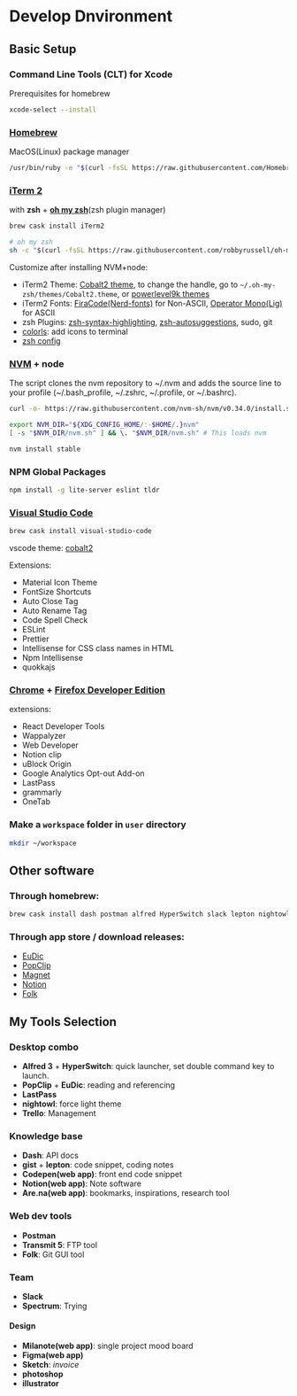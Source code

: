 # Develop Dnvironment

## Basic Setup

### Command Line Tools (CLT) for Xcode

Prerequisites for homebrew

```sh
xcode-select --install
```

### [Homebrew](https://brew.sh/)

MacOS(Linux) package manager

```sh
/usr/bin/ruby -e "$(curl -fsSL https://raw.githubusercontent.com/Homebrew/install/master/install)"
```

### [iTerm 2](https://www.iterm2.com/)

with **zsh** + **[oh my zsh](https://github.com/robbyrussell/oh-my-zsh)**(zsh plugin manager)

```sh
brew cask install iTerm2
```

```sh
# oh my zsh
sh -c "$(curl -fsSL https://raw.githubusercontent.com/robbyrussell/oh-my-zsh/master/tools/install.sh)"
```

Customize after installing NVM+node:

- iTerm2 Theme: [Cobalt2 theme](https://github.com/wesbos/Cobalt2-iterm), to change the handle, go to `~/.oh-my-zsh/themes/Cobalt2.theme`, or [powerlevel9k themes](https://github.com/bhilburn/powerlevel9k#installation)
- iTerm2 Fonts: [FiraCode(Nerd-fonts)](https://github.com/ryanoasis/nerd-fonts/releases) for Non-ASCII, [Operator Mono(Lig)](https://github.com/kiliman/operator-mono-lig) for ASCII
- zsh Plugins: [zsh-syntax-highlighting](https://github.com/zsh-users/zsh-syntax-highlighting), [zsh-autosuggestions](https://github.com/zsh-users/zsh-autosuggestions), sudo, git
- [colorls](https://github.com/athityakumar/colorls): add icons to terminal
- [zsh config](https://gist.github.com/wenqili/00ad5a338dee9ce408d98caea9dfcc33)

### **[NVM](https://github.com/nvm-sh/nvm) + node**

The script clones the nvm repository to ~/.nvm and adds the source line to your profile (~/.bash_profile, ~/.zshrc, ~/.profile, or ~/.bashrc).

```sh
curl -o- https://raw.githubusercontent.com/nvm-sh/nvm/v0.34.0/install.sh | bash
```

```sh
export NVM_DIR="${XDG_CONFIG_HOME/:-$HOME/.}nvm"
[ -s "$NVM_DIR/nvm.sh" ] && \. "$NVM_DIR/nvm.sh" # This loads nvm
```

```sh
nvm install stable
```

### NPM Global Packages

```sh
npm install -g lite-server eslint tldr
```

### **[Visual Studio Code](https://code.visualstudio.com/download)**

```sh
brew cask install visual-studio-code
```

vscode theme: [cobalt2](https://github.com/wesbos/cobalt2-vscode)

Extensions:

- Material Icon Theme
- FontSize Shortcuts
- Auto Close Tag
- Auto Rename Tag
- Code Spell Check
- ESLint
- Prettier
- Intellisense for CSS class names in HTML
- Npm Intellisense
- quokkajs

### **[Chrome](https://www.google.com/chrome/)** + **[Firefox Developer Edition](https://www.mozilla.org/en-US/firefox/developer/)**

extensions:

- React Developer Tools
- Wappalyzer
- Web Developer
- Notion clip
- uBlock Origin
- Google Analytics Opt-out Add-on
- LastPass
- grammarly
- OneTab

### Make a `workspace` folder in `user` directory

```sh
mkdir ~/workspace
```

## Other software

### Through homebrew:

```sh
brew cask install dash postman alfred HyperSwitch slack lepton nightowl
```

### Through app store / download releases:

- [EuDic](https://www.eudic.net/eudic/mac_dictionary.aspx)
- [PopClip](https://pilotmoon.com/popclip/)
- [Magnet](https://magnet.crowdcafe.com/)
- [Notion](https://www.notion.so/desktop)
- [Folk](https://git-fork.com/)

## My Tools Selection

### Desktop combo

- **Alfred 3** + **HyperSwitch**: quick launcher, set double command key to launch.
- **PopClip** + **EuDic**: reading and referencing
- **LastPass**
- **nightowl**: force light theme
- **Trello**: Management

### Knowledge base

- **Dash**: API docs
- **gist** + **lepton**: code snippet, coding notes
- **Codepen(web app)**: front end code snippet
- **Notion(web app)**: Note software
- **Are.na(web app)**: bookmarks, inspirations, research tool

### Web dev tools

- **Postman**
- **Transmit 5**: FTP tool
- **Folk**: Git GUI tool

### Team

- **Slack**
- **Spectrum**: Trying

#### Design

- **Milanote(web app)**: single project mood board
- **Figma(web app)**
- **Sketch**: _invoice_
- **photoshop**
- **illustrator**
